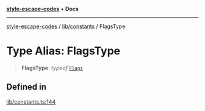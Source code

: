[**style-escape-codes**](../../../README.md) • **Docs**

***

[style-escape-codes](../../../modules.md) / [lib/constants](../README.md) / FlagsType

# Type Alias: FlagsType

> **FlagsType**: *typeof* [`Flags`](../variables/Flags.md)

## Defined in

[lib/constants.ts:144](https://github.com/mastermind-0xff/style-escape-codes/blob/86f72e47c8a4169fb2601208e7c23c504221a7fb/src/lib/constants.ts#L144)
